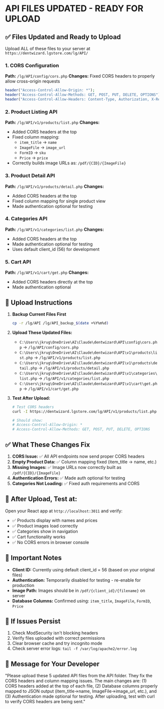 # API FILES UPDATED - READY FOR UPLOAD

## ✅ Files Updated and Ready to Upload

Upload ALL of these files to your server at `https://dentwizard.lgstore.com/lg/API/`

### 1. CORS Configuration
**Path:** `/lg/API/config/cors.php`
**Changes:** Fixed CORS headers to properly allow cross-origin requests
```php
header("Access-Control-Allow-Origin: *");
header("Access-Control-Allow-Methods: GET, POST, PUT, DELETE, OPTIONS");
header("Access-Control-Allow-Headers: Content-Type, Authorization, X-Requested-With, X-Session-ID");
```

### 2. Product Listing API
**Path:** `/lg/API/v1/products/list.php`
**Changes:** 
- Added CORS headers at the top
- Fixed column mapping:
  - `item_title` → `name`
  - `ImageFile` → `image_url`
  - `FormID` → `sku`
  - `Price` → `price`
- Correctly builds image URLs as: `/pdf/{CID}/{ImageFile}`

### 3. Product Detail API
**Path:** `/lg/API/v1/products/detail.php`
**Changes:**
- Added CORS headers at the top
- Fixed column mapping for single product view
- Made authentication optional for testing

### 4. Categories API
**Path:** `/lg/API/v1/categories/list.php`
**Changes:**
- Added CORS headers at the top
- Made authentication optional for testing
- Uses default client_id (56) for development

### 5. Cart API
**Path:** `/lg/API/v1/cart/get.php`
**Changes:**
- Added CORS headers directly at the top
- Made authentication optional

## 📂 Upload Instructions

1. **Backup Current Files First**
   ```bash
   cp -r /lg/API /lg/API_backup_$(date +%Y%m%d)
   ```

2. **Upload These Updated Files:**
   - `C:\Users\jkrug\OneDrive\AI\Claude\dentwizard\API\config\cors.php` → `/lg/API/config/cors.php`
   - `C:\Users\jkrug\OneDrive\AI\Claude\dentwizard\API\v1\products\list.php` → `/lg/API/v1/products/list.php`
   - `C:\Users\jkrug\OneDrive\AI\Claude\dentwizard\API\v1\products\detail.php` → `/lg/API/v1/products/detail.php`
   - `C:\Users\jkrug\OneDrive\AI\Claude\dentwizard\API\v1\categories\list.php` → `/lg/API/v1/categories/list.php`
   - `C:\Users\jkrug\OneDrive\AI\Claude\dentwizard\API\v1\cart\get.php` → `/lg/API/v1/cart/get.php`

3. **Test After Upload:**
   ```bash
   # Test CORS headers
   curl -I https://dentwizard.lgstore.com/lg/API/v1/products/list.php | grep -i access
   
   # Should show:
   # Access-Control-Allow-Origin: *
   # Access-Control-Allow-Methods: GET, POST, PUT, DELETE, OPTIONS
   ```

## ✅ What These Changes Fix

1. **CORS Issue:** ✅ All API endpoints now send proper CORS headers
2. **Empty Product Data:** ✅ Column mapping fixed (item_title → name, etc.)
3. **Missing Images:** ✅ Image URLs now correctly built as `/pdf/{CID}/{ImageFile}`
4. **Authentication Errors:** ✅ Made auth optional for testing
5. **Categories Not Loading:** ✅ Fixed auth requirements and CORS

## 🧪 After Upload, Test at:

Open your React app at `http://localhost:3011` and verify:
- ✅ Products display with names and prices
- ✅ Product images load correctly
- ✅ Categories show in navigation
- ✅ Cart functionality works
- ✅ No CORS errors in browser console

## 📝 Important Notes

- **Client ID:** Currently using default client_id = 56 (based on your original files)
- **Authentication:** Temporarily disabled for testing - re-enable for production
- **Image Path:** Images should be in `/pdf/{client_id}/{filename}` on server
- **Database Columns:** Confirmed using: `item_title`, `ImageFile`, `FormID`, `Price`

## 🚨 If Issues Persist

1. Check ModSecurity isn't blocking headers
2. Verify files uploaded with correct permissions
3. Clear browser cache and try incognito mode
4. Check server error logs: `tail -f /var/log/apache2/error.log`

## 📧 Message for Your Developer

"Please upload these 5 updated API files from the API folder. They fix the CORS headers and column mapping issues. The main changes are: (1) CORS headers added at the top of each file, (2) Database columns properly mapped to JSON output (item_title→name, ImageFile→image_url, etc.), and (3) Authentication made optional for testing. After uploading, test with curl to verify CORS headers are being sent."